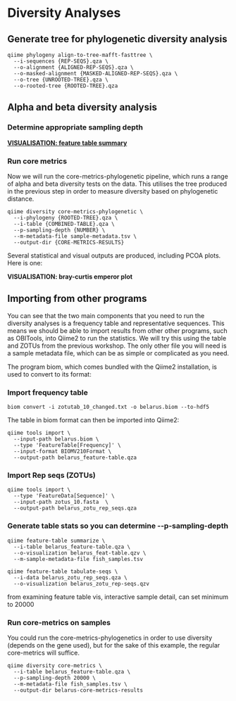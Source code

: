 # Diversity Analyses



## Generate tree for phylogenetic diversity analysis

```
qiime phylogeny align-to-tree-mafft-fasttree \
  --i-sequences {REP-SEQS}.qza \
  --o-alignment {ALIGNED-REP-SEQS}.qza \
  --o-masked-alignment {MASKED-ALIGNED-REP-SEQS}.qza \
  --o-tree {UNROOTED-TREE}.qza \
  --o-rooted-tree {ROOTED-TREE}.qza
```

## Alpha and beta diversity analysis


### Determine appropriate sampling depth

[**VISUALISATION: feature table summary**](../feature_table_summary/index.html)

### Run core metrics 

Now we will run the core-metrics-phylogenetic pipeline, which runs a range of alpha and beta diversity tests on the data. This utilises the tree produced in the previous step in order to measure diversity based on phylogenetic distance. 

```
qiime diversity core-metrics-phylogenetic \
  --i-phylogeny {ROOTED-TREE}.qza \
  --i-table {COMBINED-TABLE}.qza \
  --p-sampling-depth {NUMBER} \
  --m-metadata-file sample-metadata.tsv \
  --output-dir {CORE-METRICS-RESULTS}
```

Several statistical and visual outputs are produced, including PCOA plots. Here is one:

**VISUALISATION: bray-curtis emperor plot**



## Importing from other programs

You can see that the two main components that you need to run the diversity analyses is a frequency table and representative sequences. This means we should be able to import results from other other programs, such as OBITools, into Qiime2 to run the statistics. We will try this using the table and ZOTUs from the previous workshop. The only other file you will need is a sample metadata file, which can be as simple or complicated as you need.

The program biom, which comes bundled with the Qiime2 installation, is used to convert to its format:

### Import frequency table

```
biom convert -i zotutab_10_changed.txt -o belarus.biom --to-hdf5 
```

The table in biom format can then be imported into Qiime2:

```
qiime tools import \
  --input-path belarus.biom \
  --type 'FeatureTable[Frequency]' \
  --input-format BIOMV210Format \
  --output-path belarus_feature-table.qza
```

### Import Rep seqs (ZOTUs)

```
qiime tools import \
  --type 'FeatureData[Sequence]' \
  --input-path zotus_10.fasta  \
  --output-path belarus_zotu_rep_seqs.qza
```

### Generate table stats so you can determine --p-sampling-depth

```
qiime feature-table summarize \
  --i-table belarus_feature-table.qza \
  --o-visualization belarus_feat-table.qzv \
  --m-sample-metadata-file fish_samples.tsv

qiime feature-table tabulate-seqs \
  --i-data belarus_zotu_rep_seqs.qza \
  --o-visualization belarus_zotu_rep-seqs.qzv
```

from examining feature table vis, interactive sample detail, can set minimum to 20000

### Run core-metrics on samples

You could run the core-metrics-phylogenetics in order to use diversity (depends on the gene used), but for the sake of this example, the regular core-metrics will suffice.

```
qiime diversity core-metrics \
  --i-table belarus_feature-table.qza \
  --p-sampling-depth 20000 \
  --m-metadata-file fish_samples.tsv \
  --output-dir belarus-core-metrics-results
```















